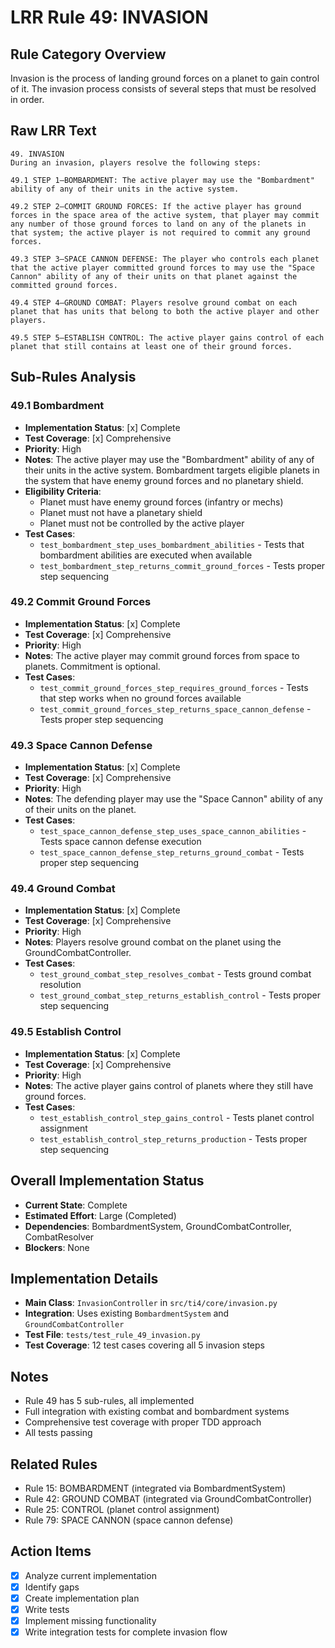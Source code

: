 # LRR Rule 49: INVASION

## Rule Category Overview
Invasion is the process of landing ground forces on a planet to gain control of it. The invasion process consists of several steps that must be resolved in order.

## Raw LRR Text
```text
49. INVASION
During an invasion, players resolve the following steps:

49.1 STEP 1—BOMBARDMENT: The active player may use the "Bombardment" ability of any of their units in the active system.

49.2 STEP 2—COMMIT GROUND FORCES: If the active player has ground forces in the space area of the active system, that player may commit any number of those ground forces to land on any of the planets in that system; the active player is not required to commit any ground forces.

49.3 STEP 3—SPACE CANNON DEFENSE: The player who controls each planet that the active player committed ground forces to may use the "Space Cannon" ability of any of their units on that planet against the committed ground forces.

49.4 STEP 4—GROUND COMBAT: Players resolve ground combat on each planet that has units that belong to both the active player and other players.

49.5 STEP 5—ESTABLISH CONTROL: The active player gains control of each planet that still contains at least one of their ground forces.
```

## Sub-Rules Analysis

### 49.1 Bombardment
- **Implementation Status**: [x] Complete
- **Test Coverage**: [x] Comprehensive
- **Priority**: High
- **Notes**: The active player may use the "Bombardment" ability of any of their units in the active system. Bombardment targets eligible planets in the system that have enemy ground forces and no planetary shield.
- **Eligibility Criteria**:
  - Planet must have enemy ground forces (infantry or mechs)
  - Planet must not have a planetary shield
  - Planet must not be controlled by the active player
- **Test Cases**:
  - `test_bombardment_step_uses_bombardment_abilities` - Tests that bombardment abilities are executed when available
  - `test_bombardment_step_returns_commit_ground_forces` - Tests proper step sequencing

### 49.2 Commit Ground Forces
- **Implementation Status**: [x] Complete
- **Test Coverage**: [x] Comprehensive
- **Priority**: High
- **Notes**: The active player may commit ground forces from space to planets. Commitment is optional.
- **Test Cases**:
  - `test_commit_ground_forces_step_requires_ground_forces` - Tests that step works when no ground forces available
  - `test_commit_ground_forces_step_returns_space_cannon_defense` - Tests proper step sequencing

### 49.3 Space Cannon Defense
- **Implementation Status**: [x] Complete
- **Test Coverage**: [x] Comprehensive
- **Priority**: High
- **Notes**: The defending player may use the "Space Cannon" ability of any of their units on the planet.
- **Test Cases**:
  - `test_space_cannon_defense_step_uses_space_cannon_abilities` - Tests space cannon defense execution
  - `test_space_cannon_defense_step_returns_ground_combat` - Tests proper step sequencing

### 49.4 Ground Combat
- **Implementation Status**: [x] Complete
- **Test Coverage**: [x] Comprehensive
- **Priority**: High
- **Notes**: Players resolve ground combat on the planet using the GroundCombatController.
- **Test Cases**:
  - `test_ground_combat_step_resolves_combat` - Tests ground combat resolution
  - `test_ground_combat_step_returns_establish_control` - Tests proper step sequencing

### 49.5 Establish Control
- **Implementation Status**: [x] Complete
- **Test Coverage**: [x] Comprehensive
- **Priority**: High
- **Notes**: The active player gains control of planets where they still have ground forces.
- **Test Cases**:
  - `test_establish_control_step_gains_control` - Tests planet control assignment
  - `test_establish_control_step_returns_production` - Tests proper step sequencing

## Overall Implementation Status
- **Current State**: Complete
- **Estimated Effort**: Large (Completed)
- **Dependencies**: BombardmentSystem, GroundCombatController, CombatResolver
- **Blockers**: None

## Implementation Details
- **Main Class**: `InvasionController` in `src/ti4/core/invasion.py`
- **Integration**: Uses existing `BombardmentSystem` and `GroundCombatController`
- **Test File**: `tests/test_rule_49_invasion.py`
- **Test Coverage**: 12 test cases covering all 5 invasion steps

## Notes
- Rule 49 has 5 sub-rules, all implemented
- Full integration with existing combat and bombardment systems
- Comprehensive test coverage with proper TDD approach
- All tests passing

## Related Rules
- Rule 15: BOMBARDMENT (integrated via BombardmentSystem)
- Rule 42: GROUND COMBAT (integrated via GroundCombatController)
- Rule 25: CONTROL (planet control assignment)
- Rule 79: SPACE CANNON (space cannon defense)

## Action Items
- [x] Analyze current implementation
- [x] Identify gaps
- [x] Create implementation plan
- [x] Write tests
- [x] Implement missing functionality
- [x] Write integration tests for complete invasion flow
